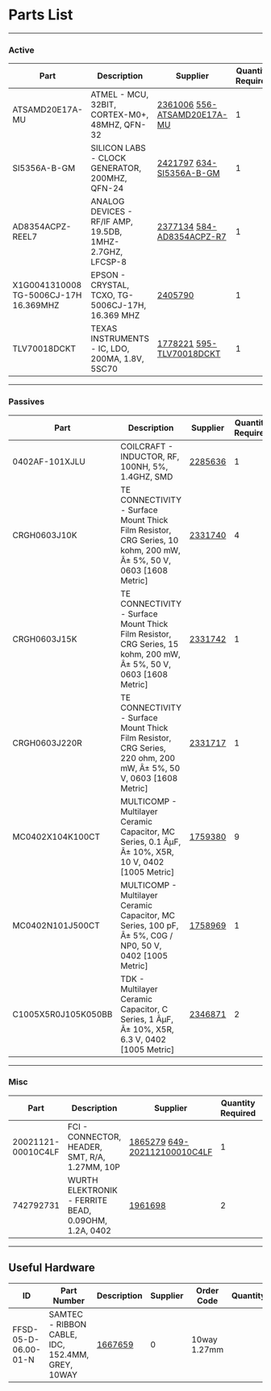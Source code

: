 # Parts List

----
### Active

| Part | Description | Supplier | Quantity Required | Notes
| ---  | ---         | ---       | ---               | ---
|ATSAMD20E17A-MU|ATMEL - MCU, 32BIT, CORTEX-M0+, 48MHZ, QFN-32|[2361006](http://uk.farnell.com/webapp/wcs/stores/servlet/Search?st=2361006) [556-ATSAMD20E17A-MU](http://uk.mouser.com/Search/Refine.aspx?N=1323043&Keyword=556-ATSAMD20E17A-MU)|1|U1
|SI5356A-B-GM|SILICON LABS - CLOCK GENERATOR, 200MHZ, QFN-24|[2421797](http://uk.farnell.com/webapp/wcs/stores/servlet/Search?st=2421797) [634-SI5356A-B-GM](http://uk.mouser.com/Search/Refine.aspx?N=1323043&Keyword=634-SI5356A-B-GM)|1|U2 HF Gen Si5356B
|AD8354ACPZ-REEL7|ANALOG DEVICES - RF/IF AMP, 19.5DB, 1MHZ-2.7GHZ, LFCSP-8|[2377134](http://uk.farnell.com/webapp/wcs/stores/servlet/Search?st=2377134) [584-AD8354ACPZ-R7](http://uk.mouser.com/Search/Refine.aspx?N=1323043&Keyword=584-AD8354ACPZ-R7)|1|U3 RF Amplifier
|X1G0041310008 TG-5006CJ-17H 16.369MHZ|EPSON - CRYSTAL, TCXO, TG-5006CJ-17H, 16.369 MHZ|[2405790](http://uk.farnell.com/webapp/wcs/stores/servlet/Search?st=2405790)|1|U6 TCXO
|TLV70018DCKT|TEXAS INSTRUMENTS - IC, LDO, 200MA, 1.8V, 5SC70|[1778221](http://uk.farnell.com/webapp/wcs/stores/servlet/Search?st=1778221) [595-TLV70018DCKT](http://uk.mouser.com/Search/Refine.aspx?N=1323043&Keyword=595-TLV70018DCKT)|1|U4 1.8V reg

----

### Passives

| Part | Description | Supplier | Quantity Required | Notes
| ---  | ---         | ---       | ---               | ---
|0402AF-101XJLU|COILCRAFT - INDUCTOR, RF, 100NH, 5%, 1.4GHZ, SMD|[2285636](http://uk.farnell.com/webapp/wcs/stores/servlet/Search?st=2285636)|1|L1 100nH wirewound ferrite
|CRGH0603J10K|TE CONNECTIVITY - Surface Mount Thick Film Resistor, CRG Series, 10 kohm, 200 mW, Â± 5%, 50 V, 0603 [1608 Metric]|[2331740](http://uk.farnell.com/webapp/wcs/stores/servlet/Search?st=2331740)|4|R1, R2, R3, R4 10kΩ
|CRGH0603J15K|TE CONNECTIVITY - Surface Mount Thick Film Resistor, CRG Series, 15 kohm, 200 mW, Â± 5%, 50 V, 0603 [1608 Metric]|[2331742](http://uk.farnell.com/webapp/wcs/stores/servlet/Search?st=2331742)|1|R5 15kΩ
|CRGH0603J220R|TE CONNECTIVITY - Surface Mount Thick Film Resistor, CRG Series, 220 ohm, 200 mW, Â± 5%, 50 V, 0603 [1608 Metric]|[2331717](http://uk.farnell.com/webapp/wcs/stores/servlet/Search?st=2331717)|1|R6 220Ω
|MC0402X104K100CT|MULTICOMP - Multilayer Ceramic Capacitor, MC Series, 0.1 ÂµF, Â± 10%, X5R, 10 V, 0402 [1005 Metric]|[1759380](http://uk.farnell.com/webapp/wcs/stores/servlet/Search?st=1759380)|9|C1, C2, C3, C4, C5, C6, C7, C8, C9 100nF
|MC0402N101J500CT|MULTICOMP - Multilayer Ceramic Capacitor, MC Series, 100 pF, Â± 5%, C0G / NP0, 50 V, 0402 [1005 Metric]|[1758969](http://uk.farnell.com/webapp/wcs/stores/servlet/Search?st=1758969)|1|C10 100pF
|C1005X5R0J105K050BB|TDK - Multilayer Ceramic Capacitor, C Series, 1 ÂµF, Â± 10%, X5R, 6.3 V, 0402 [1005 Metric]|[2346871](http://uk.farnell.com/webapp/wcs/stores/servlet/Search?st=2346871)|2|C11, C12 1µF

----

### Misc

| Part | Description | Supplier | Quantity Required | Notes
| ---  | ---         | ---       | ---               | ---
|20021121-00010C4LF|FCI - CONNECTOR, HEADER, SMT, R/A, 1.27MM, 10P|[1865279](http://uk.farnell.com/webapp/wcs/stores/servlet/Search?st=1865279) [649-202112100010C4LF](http://uk.mouser.com/Search/Refine.aspx?N=1323043&Keyword=649-202112100010C4LF)|1|JTAG1
|742792731|WURTH ELEKTRONIK - FERRITE BEAD, 0.09OHM, 1.2A, 0402|[1961698](http://uk.farnell.com/webapp/wcs/stores/servlet/Search?st=1961698)|2|FB1, FB2

----

## Useful Hardware

| ID | Part Number | Description | Supplier | Order Code | Quantity
| --- | --- | --- | --- | --- | ---
|FFSD-05-D-06.00-01-N|SAMTEC - RIBBON CABLE, IDC, 152.4MM, GREY, 10WAY|[1667659](http://uk.farnell.com/webapp/wcs/stores/servlet/Search?st=1667659)|0|10way 1.27mm
